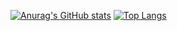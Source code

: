 [![Anurag's GitHub stats](https://github-readme-stats.vercel.app/api?username=leonlolleonlol&hide=contribs)](https://github.com/anuraghazra/github-readme-stats)
[![Top Langs](https://github-readme-stats.vercel.app/api/top-langs/?username=leonlolleonlol)](https://github.com/anuraghazra/github-readme-stats)

